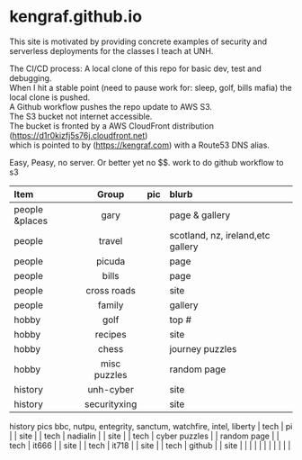 # kengraf.github.io

This site is motivated by providing concrete examples of security and serverless deployments for the classes I teach at UNH.  

The CI/CD process:
A local clone of this repo for basic dev, test and debugging.  
When I hit a stable point (need to pause work for: sleep, golf, bills mafia) the local clone is pushed.  
A Github workflow pushes the repo update to AWS S3.  
The S3 bucket not internet accessible.  
The bucket is fronted by a AWS CloudFront distribution (https://d1r0kizfj5s76j.cloudfront.net)  
which is pointed to by (https://kengraf.com) with a Route53 DNS alias.   

Easy, Peasy, no server.  Or better yet no $$.
work to do
github workflow to s3

| Item              | Group | pic | blurb |
| :---------------- | :------: | ----: | :--- |
| people &places | gary     |   | page & gallery  |
| people  |  travel    |   | scotland, nz, ireland,etc gallery |
| people  |   picuda   |   |  page |
| people  |   bills   |   | page  |
| people  | cross roads     |   | site  |
| people  | family     |   | gallery  |
| hobby  |  golf    |   | top #  |
| hobby  | recipes     |   | site  |
| hobby  | chess     |   | journey puzzles  |
| hobby  | misc puzzles     |   | random page  |
| history |  unh-cyber  |   | site  |
| history |  securityxing    |   | site  |
history pics bbc, nutpu, entegrity, sanctum, watchfire, intel, liberty
| tech  |  pi    |   | site  |
| tech  |  nadialin    |   | site  |
| tech  |  cyber puzzles    |   | random page  |
| tech  |  it666    |   | site  |
| tech  | it718     |   | site  |
| tech  | github     |   | site  |
|   |      |   |   |
|   |      |   |   |
